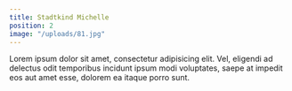 ```yaml
---
title: Stadtkind Michelle
position: 2
image: "/uploads/81.jpg"
---
```


Lorem ipsum dolor sit amet, consectetur adipisicing elit. Vel, eligendi ad delectus odit temporibus incidunt ipsum modi voluptates, saepe at impedit eos aut amet esse, dolorem ea itaque porro sunt.

